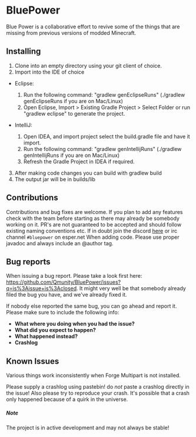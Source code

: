 # BluePower

Blue Power is a collaborative effort to revive some of the things that are missing from previous versions of modded Minecraft.

## Installing

1. Clone into an empty directory using your git client of choice.
2. Import into the IDE of choice
* Eclipse:
     1. Run the following command: "gradlew genEclipseRuns" (./gradlew genEclipseRuns if you are on Mac/Linux)
     2. Open Eclipse, Import > Existing Gradle Project > Select Folder 
        or run "gradlew eclipse" to generate the project.

* IntelliJ:
     1. Open IDEA, and import project select the build.gradle file and have it import.
     2. Run the following command: "gradlew genIntellijRuns" (./gradlew genIntellijRuns if you are on Mac/Linux)
     3. Refresh the Gradle Project in IDEA if required.
3. After making code changes you can build with gradlew build
4. The output jar will be in builds/lib

## Contributions

Contributions and bug fixes are welcome. If you plan to add any features check with the team before starting as there may already be somebody working on it. PR's are not guaranteed to be accepted and should follow existing naming conventions etc. If in doubt join the discord [here](https://discord.gg/eSkYN8n) or irc channel `#bluepower` on esper.net
When adding code. Please use proper javadoc and always include an @author tag. 

## Bug reports
When issuing a bug report. Please take a look first here: https://github.com/Qmunity/BluePower/issues?q=is%3Aissue+is%3Aclosed. It might very well be that somebody already filed the bug you have, and we've already fixed it.

If nobody else reported the same bug, you can go ahead and report it. Please make sure to include the following info:
- **What where you doing when you had the issue?**
- **What did you expect to happen?**
- **What happened instead?**
- **Crashlog**

## Known Issues
Various things work inconsistently when Forge Multipart is not installed.

Please supply a crashlog using pastebin! do *not* paste a crashlog directly in the issue!
Also please try to reproduce your crash. It's possible that a crash only happened because of a quirk in the universe.

##### Note
The project is in active development and may not always be stable!

